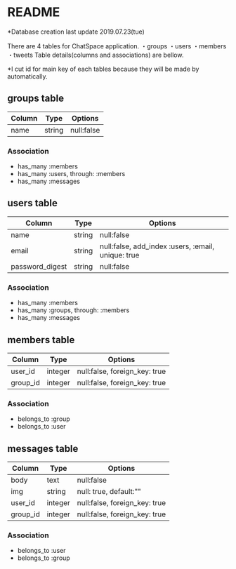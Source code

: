 # README

*Database creation
 last update 2019.07.23(tue)

There are 4 tables for ChatSpace application.
・groups
・users
・members
・tweets
Table details(columns and associations) are bellow. 

*I cut id for main key of each tables because they will be made by automatically.

## groups table
|Column|Type|Options|
|------|------|------|
|name|string|null:false|
### Association
- has_many :members
- has_many :users, through: :members
- has_many :messages

## users table
|Column|Type|Options|
|------|------------|------|
|name|string|null:false|
|email|string|null:false, add_index :users, :email, unique: true|
|password_digest|string|null:false|
### Association
- has_many :members
- has_many :groups, through: :members
- has_many :messages

## members table
|Column|Type|Options|
|------|------|------|
|user_id|integer|null:false, foreign_key: true|
|group_id|integer|null:false, foreign_key: true|
### Association
- belongs_to :group
- belongs_to :user

## messages table
|Column|Type|Options|
|------|------|------|
|body|text|null:false|
|img|string|null: true, default:""|
|user_id|integer|null:false, foreign_key: true|
|group_id|integer|null:false, foreign_key: true|
### Association
- belongs_to :user
- belongs_to :group
